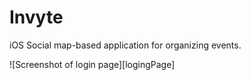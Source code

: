 # Invyte

iOS Social map-based application for organizing events.

![Screenshot of login page][logingPage]

[loginPage]: https://raw.githubusercontent.com/PatelRahil/HangTime/master/pics/LoginPage.png "Screenshot of login page"
